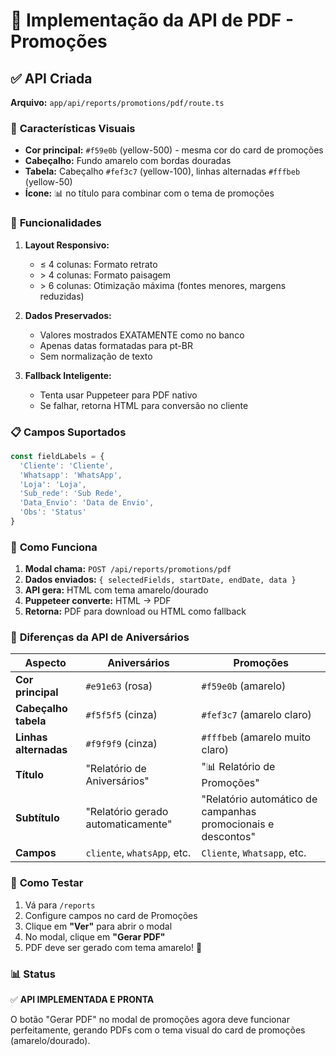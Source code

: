 # 🎯 Implementação da API de PDF - Promoções

## ✅ API Criada

**Arquivo:** `app/api/reports/promotions/pdf/route.ts`

### 🎨 **Características Visuais**
- **Cor principal:** `#f59e0b` (yellow-500) - mesma cor do card de promoções
- **Cabeçalho:** Fundo amarelo com bordas douradas
- **Tabela:** Cabeçalho `#fef3c7` (yellow-100), linhas alternadas `#fffbeb` (yellow-50)
- **Ícone:** 📊 no título para combinar com o tema de promoções

### 🔧 **Funcionalidades**
1. **Layout Responsivo:**
   - ≤ 4 colunas: Formato retrato
   - \> 4 colunas: Formato paisagem
   - \> 6 colunas: Otimização máxima (fontes menores, margens reduzidas)

2. **Dados Preservados:**
   - Valores mostrados EXATAMENTE como no banco
   - Apenas datas formatadas para pt-BR
   - Sem normalização de texto

3. **Fallback Inteligente:**
   - Tenta usar Puppeteer para PDF nativo
   - Se falhar, retorna HTML para conversão no cliente

### 📋 **Campos Suportados**
```typescript
const fieldLabels = {
  'Cliente': 'Cliente',
  'Whatsapp': 'WhatsApp', 
  'Loja': 'Loja',
  'Sub_rede': 'Sub Rede',
  'Data_Envio': 'Data de Envio',
  'Obs': 'Status'
}
```

### 🚀 **Como Funciona**
1. **Modal chama:** `POST /api/reports/promotions/pdf`
2. **Dados enviados:** `{ selectedFields, startDate, endDate, data }`
3. **API gera:** HTML com tema amarelo/dourado
4. **Puppeteer converte:** HTML → PDF
5. **Retorna:** PDF para download ou HTML como fallback

### 🎯 **Diferenças da API de Aniversários**
| Aspecto | Aniversários | Promoções |
|---------|-------------|-----------|
| **Cor principal** | `#e91e63` (rosa) | `#f59e0b` (amarelo) |
| **Cabeçalho tabela** | `#f5f5f5` (cinza) | `#fef3c7` (amarelo claro) |
| **Linhas alternadas** | `#f9f9f9` (cinza) | `#fffbeb` (amarelo muito claro) |
| **Título** | "Relatório de Aniversários" | "📊 Relatório de Promoções" |
| **Subtítulo** | "Relatório gerado automaticamente" | "Relatório automático de campanhas promocionais e descontos" |
| **Campos** | `cliente`, `whatsApp`, etc. | `Cliente`, `Whatsapp`, etc. |

### 🧪 **Como Testar**
1. Vá para `/reports`
2. Configure campos no card de Promoções
3. Clique em **"Ver"** para abrir o modal
4. No modal, clique em **"Gerar PDF"**
5. PDF deve ser gerado com tema amarelo! 🎉

### 📊 **Status**
✅ **API IMPLEMENTADA E PRONTA**

O botão "Gerar PDF" no modal de promoções agora deve funcionar perfeitamente, gerando PDFs com o tema visual do card de promoções (amarelo/dourado).